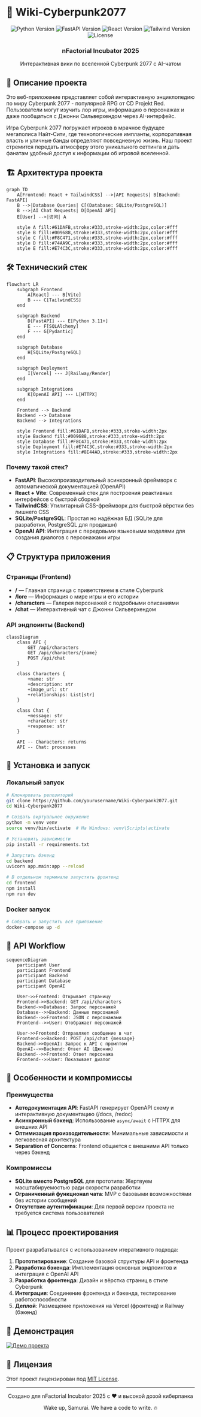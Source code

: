 # 🤖 Wiki-Cyberpunk2077

<div align="center">
  <img src="https://img.shields.io/badge/python-3.11+-blue.svg" alt="Python Version"/>
  <img src="https://img.shields.io/badge/FastAPI-0.105.0-009688.svg" alt="FastAPI Version"/>
  <img src="https://img.shields.io/badge/React-18.0.0-61DAFB.svg" alt="React Version"/>
  <img src="https://img.shields.io/badge/Tailwind-3.3.0-38B2AC.svg" alt="Tailwind Version"/>
  <img src="https://img.shields.io/badge/License-MIT-yellow.svg" alt="License"/>
</div>

<div align="center">
  <h3>nFactorial Incubator 2025</h3>
  <p>Интерактивная вики по вселенной Cyberpunk 2077 с AI-чатом</p>
</div>

## 📖 Описание проекта

Это веб-приложение представляет собой интерактивную энциклопедию по миру Cyberpunk 2077 - популярной RPG от CD Projekt Red. Пользователи могут изучить лор игры, информацию о персонажах и даже пообщаться с Джонни Сильверхендом через AI-интерфейс.

Игра Cyberpunk 2077 погружает игроков в мрачное будущее мегаполиса Найт-Сити, где технологические импланты, корпоративная власть и уличные банды определяют повседневную жизнь. Наш проект стремится передать атмосферу этого уникального сеттинга и дать фанатам удобный доступ к информации об игровой вселенной.

## 🏗️ Архитектура проекта

```mermaid
graph TD
    A[Frontend: React + TailwindCSS] -->|API Requests| B[Backend: FastAPI]
    B -->|Database Queries| C[(Database: SQLite/PostgreSQL)]
    B -->|AI Chat Requests| D[OpenAI API]
    E[User] -->|访问| A
    
    style A fill:#61DAFB,stroke:#333,stroke-width:2px,color:#fff
    style B fill:#009688,stroke:#333,stroke-width:2px,color:#fff
    style C fill:#F8C471,stroke:#333,stroke-width:2px,color:#fff
    style D fill:#74AA9C,stroke:#333,stroke-width:2px,color:#fff
    style E fill:#E74C3C,stroke:#333,stroke-width:2px,color:#fff
```

## 🛠️ Технический стек

```mermaid
flowchart LR
    subgraph Frontend
        A[React] --- B[Vite]
        B --- C[TailwindCSS]
    end
    
    subgraph Backend
        D[FastAPI] --- E[Python 3.11+]
        E --- F[SQLAlchemy]
        F --- G[Pydantic]
    end
    
    subgraph Database
        H[SQLite/PostgreSQL]
    end
    
    subgraph Deployment
        I[Vercel] --- J[Railway/Render]
    end
    
    subgraph Integrations
        K[OpenAI API] --- L[HTTPX]
    end
    
    Frontend --> Backend
    Backend --> Database
    Backend --> Integrations
    
    style Frontend fill:#61DAFB,stroke:#333,stroke-width:2px
    style Backend fill:#009688,stroke:#333,stroke-width:2px
    style Database fill:#F8C471,stroke:#333,stroke-width:2px
    style Deployment fill:#E74C3C,stroke:#333,stroke-width:2px
    style Integrations fill:#8E44AD,stroke:#333,stroke-width:2px
```

### Почему такой стек?

- **FastAPI**: Высокопроизводительный асинхронный фреймворк с автоматической документацией (OpenAPI)
- **React + Vite**: Современный стек для построения реактивных интерфейсов с быстрой сборкой
- **TailwindCSS**: Утилитарный CSS-фреймворк для быстрой вёрстки без лишнего CSS
- **SQLite/PostgreSQL**: Простая но надёжная БД (SQLite для разработки, PostgreSQL для продакшн)
- **OpenAI API**: Интеграция с передовыми языковыми моделями для создания диалогов с персонажами игры

## 📋 Структура приложения

### Страницы (Frontend)

- **/** — Главная страница с приветствием в стиле Cyberpunk
- **/lore** — Информация о мире игры и его истории
- **/characters** — Галерея персонажей с подробными описаниями
- **/chat** — Интерактивный чат с Джонни Сильверхендом

### API эндпоинты (Backend)

```mermaid
classDiagram
    class API {
        GET /api/characters
        GET /api/characters/{name}
        POST /api/chat
    }
    
    class Characters {
        +name: str
        +description: str
        +image_url: str
        +relationships: List[str]
    }
    
    class Chat {
        +message: str
        +character: str
        +response: str
    }
    
    API -- Characters: returns
    API -- Chat: processes
```

## 🚀 Установка и запуск

### Локальный запуск

```bash
# Клонировать репозиторий
git clone https://github.com/yourusername/Wiki-Cyberpank2077.git
cd Wiki-Cyberpank2077

# Создать виртуальное окружение
python -m venv venv
source venv/bin/activate  # На Windows: venv\Scripts\activate

# Установить зависимости
pip install -r requirements.txt

# Запустить бэкенд
cd backend
uvicorn app.main:app --reload

# В отдельном терминале запустить фронтенд
cd frontend
npm install
npm run dev
```

### Docker запуск

```bash
# Собрать и запустить всё приложение
docker-compose up -d
```

## 🔄 API Workflow

```mermaid
sequenceDiagram
    participant User
    participant Frontend
    participant Backend
    participant Database
    participant OpenAI
    
    User->>Frontend: Открывает страницу
    Frontend->>Backend: GET /api/characters
    Backend->>Database: Запрос персонажей
    Database-->>Backend: Данные персонажей
    Backend-->>Frontend: JSON с персонажами
    Frontend-->>User: Отображает персонажей
    
    User->>Frontend: Отправляет сообщение в чат
    Frontend->>Backend: POST /api/chat {message}
    Backend->>OpenAI: Запрос к API с промптом
    OpenAI-->>Backend: Ответ AI (Джонни)
    Backend-->>Frontend: Ответ персонажа
    Frontend-->>User: Показывает диалог
```

## 🤔 Особенности и компромиссы

### Преимущества

- **Автодокументация API**: FastAPI генерирует OpenAPI схему и интерактивную документацию (/docs, /redoc)
- **Асинхронный бэкенд**: Использование `async/await` с HTTPX для внешних API
- **Оптимизация производительности**: Минимальные зависимости и легковесная архитектура
- **Separation of Concerns**: Frontend общается с внешними API только через бэкенд

### Компромиссы

- **SQLite вместо PostgreSQL** для прототипа: Жертвуем масштабируемостью ради скорости разработки
- **Ограниченный функционал чата**: MVP с базовыми возможностями без истории сообщений
- **Отсутствие аутентификации**: Для первой версии проекта не требуется система пользователей

## 📊 Процесс проектирования

Проект разрабатывался с использованием итеративного подхода:

1. **Прототипирование**: Создание базовой структуры API и фронтенда
2. **Разработка бэкенда**: Имплементация основных эндпоинтов и интеграция с OpenAI API
3. **Разработка фронтенда**: Дизайн и вёрстка страниц в стиле Cyberpunk
4. **Интеграция**: Соединение фронтенда и бэкенда, тестирование работоспособности
5. **Деплой**: Размещение приложения на Vercel (фронтенд) и Railway (бэкенд)

## 🎥 Демонстрация

[![Демо проекта](https://img.shields.io/badge/YouTube-Demo-red?style=for-the-badge&logo=youtube)](https://www.youtube.com/watch?v=dQw4w9WgXcQ)

## 📝 Лицензия

Этот проект лицензирован под [MIT License](LICENSE).

---

<div align="center">
  <p>Создано для nFactorial Incubator 2025 с ❤️ и высокой дозой киберпанка</p>
  <p>Wake up, Samurai. We have a code to write. 🔥</p>
</div>